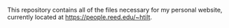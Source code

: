 This repository contains all of the files necessary for my personal website, currently located at https://people.reed.edu/~htilt.
